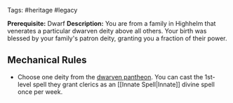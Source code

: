 Tags: #heritage #legacy 

**Prerequisite:** Dwarf
**Description:** You are from a family in Highhelm that venerates a particular dwarven deity above all others. Your birth was blessed by your family's patron deity, granting you a fraction of their power. 
## Mechanical Rules

- Choose one deity from the [dwarven pantheon](https://2e.aonprd.com/DeityCategories.aspx?ID=6). You can cast the 1st-level spell they grant clerics as an [[Innate Spell|Innate]] divine spell once per week.